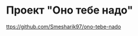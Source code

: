 # Проект "Оно тебе надо"
[ttps://github.com/Smesharik97/ono-tebe-nado](https://github.com/Smesharik97/ono-tebe-nado)
